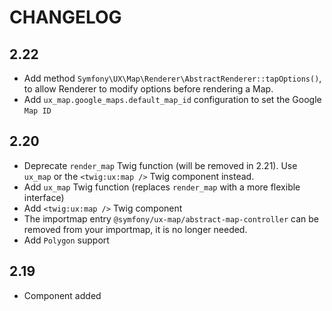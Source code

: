 # CHANGELOG
 
## 2.22

-   Add method `Symfony\UX\Map\Renderer\AbstractRenderer::tapOptions()`, to allow Renderer to modify options before rendering a Map.
-   Add `ux_map.google_maps.default_map_id` configuration to set the Google ``Map ID``

## 2.20

-   Deprecate `render_map` Twig function (will be removed in 2.21). Use 
    `ux_map` or the `<twig:ux:map />` Twig component instead.
-   Add `ux_map` Twig function (replaces `render_map` with a more flexible 
    interface)
-   Add `<twig:ux:map />` Twig component
-   The importmap entry `@symfony/ux-map/abstract-map-controller` can be removed
    from your importmap, it is no longer needed. 
-   Add `Polygon` support

## 2.19

-   Component added
